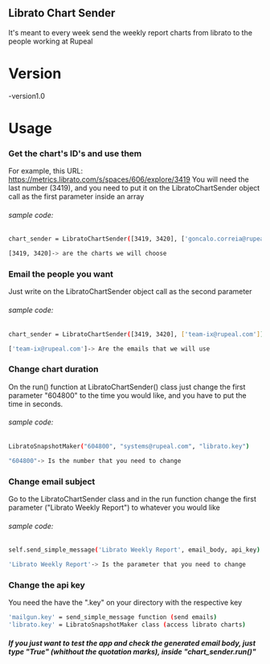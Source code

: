 ## Librato Chart Sender

It's meant to every week send the weekly report charts from librato to the people working at Rupeal

# Version
-version1.0

# Usage

### Get the chart's ID's and use them
For example, this URL:
https://metrics.librato.com/s/spaces/606/explore/3419
You will need the last number (3419), and you need to put it on the LibratoChartSender object call as the first parameter inside an array

###### sample code:
```sh
chart_sender = LibratoChartSender([3419, 3420], ['goncalo.correia@rupeal.com', 'team-ix@rupeal.com', 'rui.alves@rupeal.com'])

[3419, 3420]-> are the charts we will choose
``` 


### Email the people you want
Just write on the LibratoChartSender object call as the second parameter
###### sample code:
```sh
chart_sender = LibratoChartSender([3419, 3420], ['team-ix@rupeal.com'])

['team-ix@rupeal.com']-> Are the emails that we will use
``` 

### Change chart duration
On the run() function at LibratoChartSender() class just change the first parameter "604800" to the time you would like, and you have to put the time in seconds.
###### sample code:
```sh
LibratoSnapshotMaker("604800", "systems@rupeal.com", "librato.key")

"604800"-> Is the number that you need to change
``` 

### Change email subject
Go to the LibratoChartSender class and in the run function change the first parameter ("Librato Weekly Report") to whatever you would like
###### sample code:
```sh
self.send_simple_message('Librato Weekly Report', email_body, api_key)

'Librato Weekly Report'-> Is the parameter that you need to change
``` 

### Change the api key
You need the have the "<file>.key" on your directory with the respective key
```sh
'mailgun.key' = send_simple_message function (send emails)
'librato.key' = LibratoSnapshotMaker class (access librato charts)
``` 



##### If you just want to test the app and check the generated email body, just type "True" (whithout the quotation marks), inside "chart_sender.run()"



